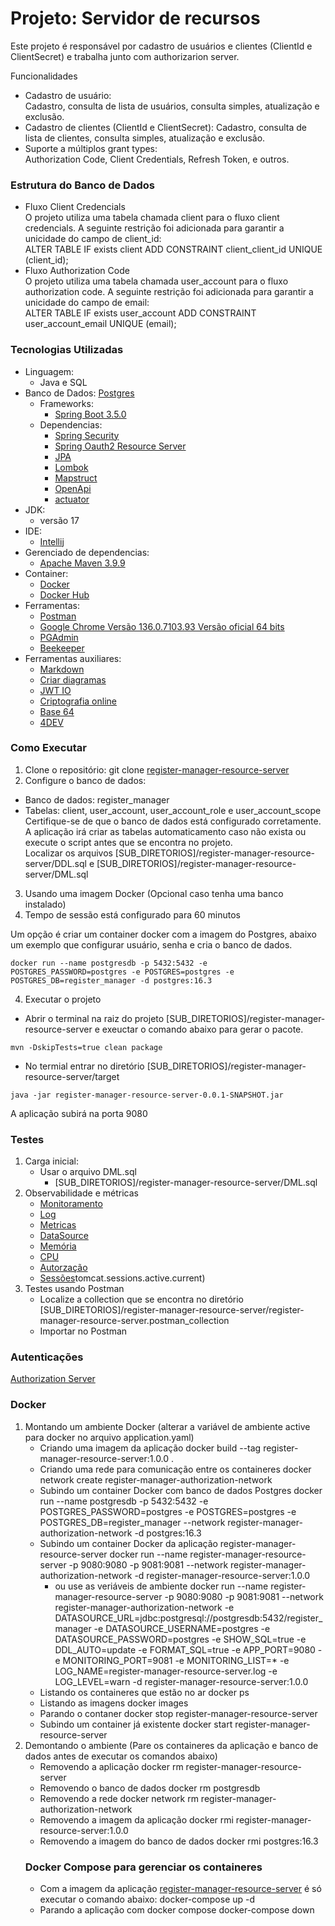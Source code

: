 


# Projeto: Servidor de recursos
Este projeto é responsável por cadastro de usuários e clientes (ClientId e ClientSecret) e trabalha junto com authorizarion server.

Funcionalidades
* Cadastro de usuário:    
  Cadastro, consulta de lista de usuários, consulta simples, atualização e exclusão.
* Cadastro de clientes (ClientId e ClientSecret):
  Cadastro, consulta de lista de clientes, consulta simples, atualização e exclusão.
* Suporte a múltiplos grant types:    
  Authorization Code, Client Credentials, Refresh Token, e outros.

### Estrutura do Banco de Dados
* Fluxo Client Credencials    
  O projeto utiliza uma tabela chamada client para o fluxo client credencials. A seguinte restrição foi adicionada para garantir a unicidade do campo de client_id:    
  ALTER TABLE IF exists client ADD CONSTRAINT client_client_id UNIQUE (client_id);
* Fluxo Authorization Code    
  O projeto utiliza uma tabela chamada user_account para o fluxo authorization code. A seguinte restrição foi adicionada para garantir a unicidade do campo de email:    
  ALTER TABLE IF exists user_account ADD CONSTRAINT user_account_email UNIQUE (email);

### Tecnologias Utilizadas
* Linguagem:
  * Java e SQL
* Banco de Dados: [Postgres](https://www.postgresql.org/)
  * Frameworks:
    * [Spring Boot 3.5.0](https://start.spring.io/)
  * Dependencias:
    * [Spring Security](https://docs.spring.io/spring-security/reference/index.html)
    * [Spring Oauth2 Resource Server](https://docs.spring.io/spring-security/reference/servlet/oauth2/resource-server/index.html)
    * [JPA](https://docs.spring.io/spring-data/jpa/reference/index.html)
    * [Lombok](https://projectlombok.org/features/)
    * [Mapstruct](https://mapstruct.org/documentation/)
    * [OpenApi](https://springdoc.org/)
    * [actuator](https://docs.spring.io/spring-boot/docs/2.0.x/actuator-api/html/)
* JDK:
  * versão 17
* IDE:
  * [Intellij](https://www.jetbrains.com/idea/)
* Gerenciado de dependencias:
  * [Apache Maven 3.9.9](https://maven.apache.org/)
* Container:
  * [Docker](https://www.docker.com/)
  * [Docker Hub](https://hub.docker.com/)
* Ferramentas:
  * [Postman](https://www.postman.com/)
  * [Google Chrome Versão 136.0.7103.93 Versão oficial 64 bits](https://www.google.com/intl/pt-BR/chrome/)
  * [PGAdmin](https://www.pgadmin.org/)
  * [Beekeeper](https://www.beekeeperstudio.io/)
* Ferramentas auxiliares:
  * [Markdown](https://stackedit.io/app#)
  * [Criar diagramas](https://docs.github.com/pt/get-started/writing-on-github/working-with-advanced-formatting/creating-diagrams)
  * [JWT IO](https://jwt.io/)
  * [Criptografia online](https://bcrypt-generator.com/)
  * [Base 64](https://www.base64encode.org/)
  * [4DEV](https://www.4devs.com.br/)

### Como Executar
1. Clone o repositório: git clone [register-manager-resource-server](https://github.com/alberes/register-manager-resource-server)
2. Configure o banco de dados:
- Banco de dados: register_manager
- Tabelas: client, user_account, user_account_role e user_account_scope    
  Certifique-se de que o banco de dados está configurado corretamente.    
  A aplicação irá criar as tabelas automaticamento caso não exista ou execute o script antes que se encontra no projeto.    
  Localizar os arquivos [SUB_DIRETORIOS]/register-manager-resource-server/DDL.sql e [SUB_DIRETORIOS]/register-manager-resource-server/DML.sql
3. Usando uma imagem Docker (Opcional caso tenha uma banco instalado)
4. Tempo de sessão está configurado para 60 minutos

Um opção é criar um container docker com a imagem do Postgres, abaixo um exemplo que configurar usuário, senha e cria o banco de dados.  
```
docker run --name postgresdb -p 5432:5432 -e POSTGRES_PASSWORD=postgres -e POSTGRES=postgres -e POSTGRES_DB=register_manager -d postgres:16.3
```
4. Executar o projeto
- Abrir o terminal na raiz do projeto [SUB_DIRETORIOS]/register-manager-resource-server e exeuctar o comando abaixo para gerar o pacote.  
```
mvn -DskipTests=true clean package
```
- No termial entrar no diretório [SUB_DIRETORIOS]/register-manager-resource-server/target  
```
java -jar register-manager-resource-server-0.0.1-SNAPSHOT.jar
```

A aplicação subirá na porta 9080

### Testes
1. Carga inicial:
    - Usar o arquivo DML.sql
        - [SUB_DIRETORIOS]/register-manager-resource-server/DML.sql
2. Observabilidade e métricas
    - [Monitoramento](http://localhost:9081/actuator)
    - [Log](http://localhost:9081/actuator/logfile)
    - [Metricas](http://localhost:9081/actuator/metrics)
    - [DataSource](http://localhost:9081/actuator/metrics/hikaricp.connections.active)
    - [Memória](http://localhost:9081/actuator/metrics/jvm.buffer.memory.used)
    - [CPU](http://localhost:9081/actuator/metrics/process.cpu.usage)
    - [Autorzação](http://localhost:9081/actuator/metrics/spring.security.authorizations.active)
    - [Sessões]([)tomcat.sessions.active.current)
3. Testes usando Postman
    - Localize a collection que se encontra no diretório [SUB_DIRETORIOS]/register-manager-resource-server/register-manager-resource-server.postman_collection
    - Importar no Postman

### Autenticações

[Authorization Server](https://github.com/alberes/register-manager-authorization-server/blob/master/README.md)

### Docker

1. Montando um ambiente Docker (alterar a variável de ambiente active para docker no arquivo application.yaml)
   <a id="criar-register-manager-resource-server"></a>
    - Criando uma imagem da aplicação
      docker build --tag register-manager-resource-server:1.0.0 .
    - Criando uma rede para comunicação entre os containeres
      docker network create register-manager-authorization-network
    - Subindo um container Docker com banco de dados Postgres
      docker run --name postgresdb -p 5432:5432 -e POSTGRES_PASSWORD=postgres -e POSTGRES=postgres -e POSTGRES_DB=register_manager --network register-manager-authorization-network -d postgres:16.3
    - Subindo um container Docker da aplicação register-manager-resource-server
      docker run --name register-manager-resource-server -p 9080:9080 -p 9081:9081 --network register-manager-authorization-network -d register-manager-resource-server:1.0.0
        - ou use as veriáveis de ambiente
          docker run --name register-manager-resource-server -p 9080:9080 -p 9081:9081 --network register-manager-authorization-network -e DATASOURCE_URL=jdbc:postgresql://postgresdb:5432/register_manager -e DATASOURCE_USERNAME=postgres -e DATASOURCE_PASSWORD=postgres -e SHOW_SQL=true -e DDL_AUTO=update -e FORMAT_SQL=true -e APP_PORT=9080 -e MONITORING_PORT=9081 -e MONITORING_LIST=* -e LOG_NAME=register-manager-resource-server.log -e LOG_LEVEL=warn -d register-manager-resource-server:1.0.0
    - Listando os containeres que estão no ar
      docker ps
    - Listando as imagens
      docker images
    - Parando o contaner
      docker stop register-manager-resource-server
    - Subindo um container já existente
      docker start register-manager-resource-server
3. Demontando o ambiente (Pare os containeres da aplicação e banco de dados antes de executar os comandos abaixo)
    - Removendo a aplicação
      docker rm register-manager-resource-server
    - Removendo o banco de dados
      docker rm postgresdb
    - Removendo a rede
      docker network rm register-manager-authorization-network
    - Removendo a imagem da aplicação
      docker rmi register-manager-resource-server:1.0.0
    - Removendo a imagem do banco de dados
      docker rmi postgres:16.3
   ### Docker Compose para gerenciar os containeres
    - Com a imagem da aplicação [register-manager-resource-server](#criar-register-manager-resource-server) é só executar o comando abaixo:
      docker-compose up -d
    - Parando a aplicação com docker compose
      docker-compose down